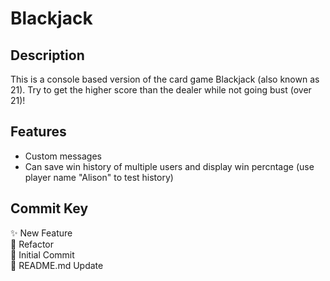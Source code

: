 # Blackjack

## Description
This is a console based version of the card game Blackjack (also known as 21). Try to get the higher score than the dealer while not going bust (over 21)!

## Features
- Custom messages
- Can save win history of multiple users and display win percntage (use player name "Alison" to test history)

## Commit Key

✨ New Feature<br>
🔨 Refactor<br>
🎉 Initial Commit<br>
📝 README.md Update<br>
